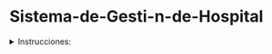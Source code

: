 # Sistema-de-Gesti-n-de-Hospital
 <details><summary>Instrucciones:</summary>
<summary>Diseñar el diagrama de clases que represente el sistema descrito.
<summary>Asegurarse de incluir y etiquetar adecuadamente todos los elementos mencionados en los requisitos.
<summary>Prestar especial atención a las relaciones entre las clases y cómo se implementan los diferentes tipos de asociaciones.
<summary>Incluir cualquier otro elemento que considere relevante para el correcto funcionamiento del sistema.
<summary>Subir el enlace al repositorio

 <details><summary>Instrucciones:</summary>
